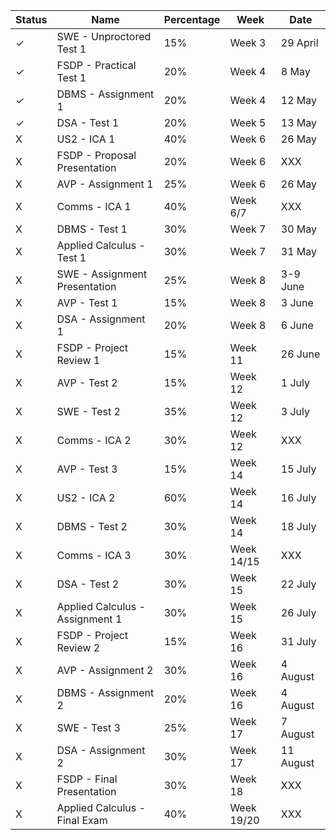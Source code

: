 | Status | Name                            | Percentage | Week       | Date      |
| ------ | ------------------------------- | ---------- | ---------- | --------- |
| ✓      | SWE - Unproctored Test 1        | 15%        | Week 3     | 29 April  |
| ✓      | FSDP - Practical Test 1         | 20%        | Week 4     | 8 May     |
| ✓      | DBMS - Assignment 1             | 20%        | Week 4     | 12 May    |
| ✓      | DSA - Test 1                    | 20%        | Week 5     | 13 May    |
| X      | US2 - ICA 1                     | 40%        | Week 6     | 26 May    |
| X      | FSDP - Proposal Presentation    | 20%        | Week 6     | XXX       |
| X      | AVP - Assignment 1              | 25%        | Week 6     | 26 May    |
| X      | Comms - ICA 1                   | 40%        | Week 6/7   | XXX       |
| X      | DBMS - Test 1                   | 30%        | Week 7     | 30 May    |
| X      | Applied Calculus - Test 1       | 30%        | Week 7     | 31 May    |
| X      | SWE - Assignment Presentation   | 25%        | Week 8     | 3-9 June  |
| X      | AVP - Test 1                    | 15%        | Week 8     | 3 June    |
| X      | DSA - Assignment 1              | 20%        | Week 8     | 6 June    |
| X      | FSDP - Project Review 1         | 15%        | Week 11    | 26 June   |
| X      | AVP - Test 2                    | 15%        | Week 12    | 1 July    |
| X      | SWE - Test 2                    | 35%        | Week 12    | 3 July    |
| X      | Comms - ICA 2                   | 30%        | Week 12    | XXX       |
| X      | AVP - Test 3                    | 15%        | Week 14    | 15 July   |
| X      | US2 - ICA 2                     | 60%        | Week 14    | 16 July   |
| X      | DBMS - Test 2                   | 30%        | Week 14    | 18 July   |
| X      | Comms - ICA 3                   | 30%        | Week 14/15 | XXX       |
| X      | DSA - Test 2                    | 30%        | Week 15    | 22 July   |
| X      | Applied Calculus - Assignment 1 | 30%        | Week 15    | 26 July   |
| X      | FSDP - Project Review 2         | 15%        | Week 16    | 31 July   |
| X      | AVP - Assignment 2              | 30%        | Week 16    | 4 August  |
| X      | DBMS - Assignment 2             | 20%        | Week 16    | 4 August  |
| X      | SWE - Test 3                    | 25%        | Week 17    | 7 August  |
| X      | DSA - Assignment 2              | 30%        | Week 17    | 11 August |
| X      | FSDP - Final Presentation       | 30%        | Week 18    | XXX       |
| X      | Applied Calculus - Final Exam   | 40%        | Week 19/20 | XXX       |
